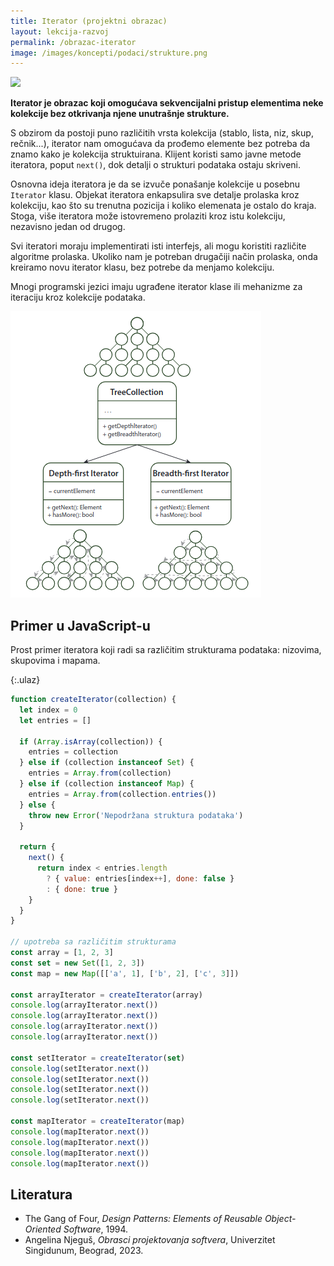 ```yaml
---
title: Iterator (projektni obrazac)
layout: lekcija-razvoj
permalink: /obrazac-iterator
image: /images/koncepti/podaci/strukture.png
---
```


![]({{page.image}})

**Iterator je obrazac koji omogućava sekvencijalni pristup elementima neke kolekcije bez otkrivanja njene unutrašnje strukture.** 

S obzirom da postoji puno različitih vrsta kolekcija (stablo, lista, niz, skup, rečnik...), iterator nam omogućava da prođemo elemente bez potreba da znamo kako je kolekcija struktuirana. Klijent koristi samo javne metode iteratora, poput `next()`, dok detalji o strukturi podataka ostaju skriveni. 

Osnovna ideja iteratora je da se izvuče ponašanje kolekcije u posebnu `Iterator` klasu. Objekat iteratora enkapsulira sve detalje prolaska kroz kolekciju, kao što su trenutna pozicija i koliko elemenata je ostalo do kraja. Stoga, više iteratora može istovremeno prolaziti kroz istu kolekciju, nezavisno jedan od drugog. 

Svi iteratori moraju implementirati isti interfejs, ali mogu koristiti različite algoritme prolaska. Ukoliko nam je potreban drugačiji način prolaska, onda kreiramo novu iterator klasu, bez potrebe da menjamo kolekciju.

Mnogi programski jezici imaju ugrađene iterator klase ili mehanizme za iteraciju kroz kolekcije podataka. 

![](/images/koncepti/oop/iteratori.png)

## Primer u JavaScript-u

Prost primer iteratora koji radi sa različitim strukturama podataka: nizovima, skupovima i mapama.

{:.ulaz}
```js
function createIterator(collection) {
  let index = 0
  let entries = []

  if (Array.isArray(collection)) {
    entries = collection
  } else if (collection instanceof Set) {
    entries = Array.from(collection)
  } else if (collection instanceof Map) {
    entries = Array.from(collection.entries())
  } else {
    throw new Error('Nepodržana struktura podataka')
  }

  return {
    next() {
      return index < entries.length
        ? { value: entries[index++], done: false }
        : { done: true }
    }
  }
}

// upotreba sa različitim strukturama
const array = [1, 2, 3]
const set = new Set([1, 2, 3])
const map = new Map([['a', 1], ['b', 2], ['c', 3]])

const arrayIterator = createIterator(array)
console.log(arrayIterator.next())
console.log(arrayIterator.next())
console.log(arrayIterator.next())
console.log(arrayIterator.next())

const setIterator = createIterator(set)
console.log(setIterator.next())
console.log(setIterator.next())
console.log(setIterator.next())
console.log(setIterator.next())

const mapIterator = createIterator(map)
console.log(mapIterator.next())
console.log(mapIterator.next())
console.log(mapIterator.next())
console.log(mapIterator.next())
```

## Literatura

- The Gang of Four, *Design Patterns: Elements of Reusable Object-Oriented Software*, 1994.
- Angelina Njeguš, *Obrasci projektovanja softvera*, Univerzitet Singidunum, Beograd, 2023.
